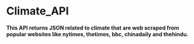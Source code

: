# Climate_API

**This API returns JSON related to climate that are web scraped from popular websites like nytimes, thetimes, bbc, chinadaily and thehindu.**

